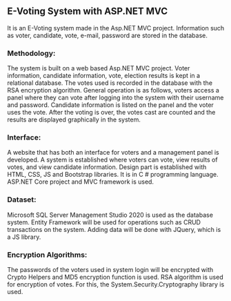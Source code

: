 ## E-Voting System with ASP.NET MVC

It is an E-Voting system made in the Asp.NET MVC project. Information such as voter, candidate, vote, e-mail, password are stored in the database.

### Methodology:
The system is built on a web based Asp.NET MVC project. Voter information, candidate information, vote, election results is kept in a relational database. The votes used is recorded in the database with the RSA encryption algorithm. General operation is as follows, voters access a panel where they can vote after logging into the system with their username and password. Candidate information is listed on the panel and the voter uses the vote. After the voting is over, the votes cast are counted and the results are displayed graphically in the system.

###	Interface:
A website that has both an interface for voters and a management panel is developed. A system is established where voters can vote, view results of votes, and view candidate information. Design part is established with HTML, CSS, JS and Bootstrap libraries. It is in C # programming language. ASP.NET Core project and MVC framework is used.

### Dataset:
Microsoft SQL Server Management Studio 2020 is used as the database system. Entity Framework will be used for operations such as CRUD transactions on the system. Adding data will be done with JQuery, which is a JS library.

###	Encryption Algorithms:
The passwords of the voters used in system login will be encrypted with Crypto Helpers and MD5 encryption function is used. RSA algorithm is used for encryption of votes. For this, the System.Security.Cryptography library is used. 
